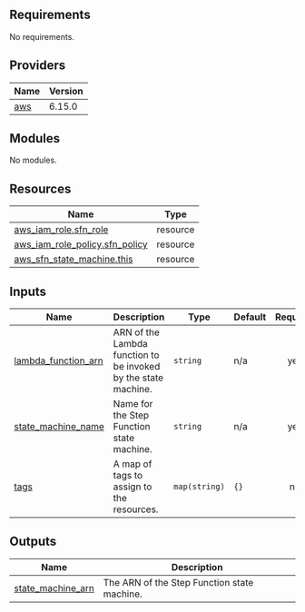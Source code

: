 ## Requirements

No requirements.

## Providers

| Name | Version |
|------|---------|
| <a name="provider_aws"></a> [aws](#provider\_aws) | 6.15.0 |

## Modules

No modules.

## Resources

| Name | Type |
|------|------|
| [aws_iam_role.sfn_role](https://registry.terraform.io/providers/hashicorp/aws/latest/docs/resources/iam_role) | resource |
| [aws_iam_role_policy.sfn_policy](https://registry.terraform.io/providers/hashicorp/aws/latest/docs/resources/iam_role_policy) | resource |
| [aws_sfn_state_machine.this](https://registry.terraform.io/providers/hashicorp/aws/latest/docs/resources/sfn_state_machine) | resource |

## Inputs

| Name | Description | Type | Default | Required |
|------|-------------|------|---------|:--------:|
| <a name="input_lambda_function_arn"></a> [lambda\_function\_arn](#input\_lambda\_function\_arn) | ARN of the Lambda function to be invoked by the state machine. | `string` | n/a | yes |
| <a name="input_state_machine_name"></a> [state\_machine\_name](#input\_state\_machine\_name) | Name for the Step Function state machine. | `string` | n/a | yes |
| <a name="input_tags"></a> [tags](#input\_tags) | A map of tags to assign to the resources. | `map(string)` | `{}` | no |

## Outputs

| Name | Description |
|------|-------------|
| <a name="output_state_machine_arn"></a> [state\_machine\_arn](#output\_state\_machine\_arn) | The ARN of the Step Function state machine. |
